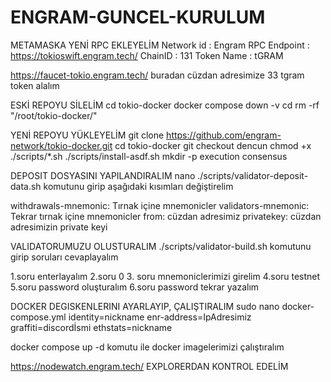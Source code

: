 # ENGRAM-GUNCEL-KURULUM

METAMASKA YENİ RPC EKLEYELİM
Network id : Engram
RPC Endpoint : https://tokioswift.engram.tech/
ChainID : 131
Token Name : tGRAM


https://faucet-tokio.engram.tech/   buradan cüzdan adresimize 33 tgram token alalım

ESKİ REPOYU SİLELİM
cd tokio-docker
docker compose down -v
cd
rm -rf "/root/tokio-docker/"

YENİ REPOYU YÜKLEYELİM
git clone https://github.com/engram-network/tokio-docker.git 
cd tokio-docker
git checkout dencun
chmod +x ./scripts/*.sh
./scripts/install-asdf.sh
mkdir -p execution consensus

DEPOSIT DOSYASINI YAPILANDIRALIM
nano ./scripts/validator-deposit-data.sh komutunu girip aşağıdaki kısımları değiştirelim

withdrawals-mnemonic: Tırnak içine mnemonicler
validators-mnemonic: Tekrar tırnak içine mnemonicler
from: cüzdan adresimiz
privatekey: cüzdan adresimizin private keyi


VALIDATORUMUZU OLUSTURALIM
./scripts/validator-build.sh komutunu girip soruları cevaplayalım

1.soru enterlayalım
2.soru 0
3. soru mnemoniclerimizi girelim
4.soru testnet
5.soru password oluşturalım
6.soru password tekrar yazalım

DOCKER DEGISKENLERINI AYARLAYIP, ÇALIŞTIRALIM
sudo nano docker-compose.yml
identity=nickname
enr-address=IpAdresimiz
graffiti=discordİsmi
ethstats=nickname

docker compose up -d komutu ile docker imagelerimizi çalıştıralım

https://nodewatch.engram.tech/ EXPLORERDAN KONTROL EDELİM



